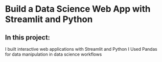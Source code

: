 # Build a Data Science Web App with Streamlit and Python
## In this project:
I built interactive web applications with Streamlit and Python
I Used Pandas for data manipulation in data science workflows
